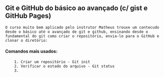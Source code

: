 ## Git e GitHub do básico ao avançado (c/ gist e GitHub Pages)
    O curso muito bem aplicado pelo instrutor Matheus trouxe um contecudo desde o básico até o avançado de git e github, ensinando desde o fundamental do git como criar o repositório, envia-lo para o GitHub e clonar o diretório: 

####        Comandos mais usados:
        1. Criar um repositório - Git init
        2. Verificar o estado do arquivo - Git status
        3. 
